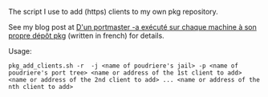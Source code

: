 The script I use to add (https) clients to my own pkg repository.

See my blog post at [D'un portmaster -a exécuté sur chaque machine à son propre dépôt pkg](https://www.julp.fr/blog/posts/22-d-un-portmaster-a-execute-sur-chaque-machine-a-son-propre-depot-pkg) (written in french) for details.

Usage:

```
pkg_add_clients.sh -r  -j <name of poudriere's jail> -p <name of poudriere's port tree> <name or address of the 1st client to add> <name or address of the 2nd client to add> ... <name or address of the nth client to add>
```

